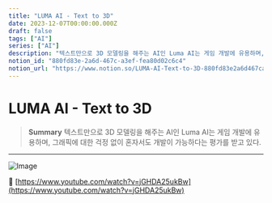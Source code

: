 ```yaml
---
title: "LUMA AI - Text to 3D"
date: 2023-12-07T00:00:00.000Z
draft: false
tags: ["AI"]
series: ["AI"]
description: "텍스트만으로 3D 모델링을 해주는 AI인 Luma AI는 게임 개발에 유용하며, 그래픽에 대한 걱정 없이 혼자서도 개발이 가능하다는 평가를 받고 있다."
notion_id: "880fd83e-2a6d-467c-a3ef-fea80d02c6c4"
notion_url: "https://www.notion.so/LUMA-AI-Text-to-3D-880fd83e2a6d467ca3effea80d02c6c4"
---
```


# LUMA AI - Text to 3D

> **Summary**
> 텍스트만으로 3D 모델링을 해주는 AI인 Luma AI는 게임 개발에 유용하며, 그래픽에 대한 걱정 없이 혼자서도 개발이 가능하다는 평가를 받고 있다.

---

![Image](https://prod-files-secure.s3.us-west-2.amazonaws.com/09ccd4d5-876c-4bba-bbdf-cc77a0a11257/b72914c9-1918-4c8c-8786-07d484eea6fe/Untitled.png?X-Amz-Algorithm=AWS4-HMAC-SHA256&X-Amz-Content-Sha256=UNSIGNED-PAYLOAD&X-Amz-Credential=ASIAZI2LB466TPOKMSAT%2F20250724%2Fus-west-2%2Fs3%2Faws4_request&X-Amz-Date=20250724T080956Z&X-Amz-Expires=3600&X-Amz-Security-Token=IQoJb3JpZ2luX2VjEAAaCXVzLXdlc3QtMiJGMEQCIDVyOKAvpQ0mBU6CA1Z5%2BoCU%2BvnTEaOJKzEMaBenaaN9AiAexX0Gp3RetFtqWhlLM3Tt5XbZFt8OgbQ2Sg%2BBns7JPSr%2FAwgpEAAaDDYzNzQyMzE4MzgwNSIMDpzwgcF7tK9xbwuzKtwDp4ZfFwOIw388gSFM7qX%2FFlNmPZgqDLKUjSUeEvr7fdMsvmSJ6zVS3oSnVF7lX1kxHwbhxaQs4eDtwPREsWK1pJFhXbxxfrFUHjR3T4nB%2F4zXvHBSe1KbQNXDXYXQt3It%2FJMggLwZkG0%2F0qmUlDpj58GjNDZCAGZ2WCa0kg5qfj0jDx6CBzCGdIios9STj55r%2FyJ%2FrKP60WF15TdlIwMs8j9yAp7TYQCTHS4twLN4Vl5LkBDwhtLLfS1iCZbGBuaxpQvfz%2BLINcRZnH06WPsWBx2ddmvFTjIEVOKxpjhLO7EPlTdvfNRBLC%2F3%2BM%2BwixMOkZG4tVz5Y%2B7zOvlbzAZRcJi1%2Fmn4AF%2F1rF7NOeRlZewp0k%2F7P1GogX%2BNy5Dh5WeE7skUqz2BhrplUNed%2FWIN5fI1UJAH%2FRkfMI3yRqV3SsJdxICarkOWNs1adPnvWWKf90Cvaad1Wrkhxch474pE5%2BKghjnIH3YzpkCI17ykZ8Me7dz1W5QdwVZUew9xa6RvMD3IsZN9uq%2BWguswGoUE7L4M6Rvgofy%2FqLLKkuIYNcAVlChi7%2BFUEw5Xy7rb8QQ3j%2BVpv97czKdYUFs2lkogyKwNTCW9d5BOyiZ8WYUCfM5HLBhLkl8dxheVLs8w3M6HxAY6pgHrB%2FVHwFZvz%2FdibzVZ2WjF0z3H1Tj9bAu%2BufC%2BDs3yTIw2pTdKjRbNQSXt7Ts%2Bbq%2FthMdUhATE3t%2Fv%2ByVNQriBnKEcKtFrCPxe1LoRBttp5gPPjjrqjPz0c7ygY%2F6XJ8jkI3FjvYFSO2WQGsmwrRs141pZCq%2FPC6TxGg1nn2hbSxpjAxh1EVnmud2M758Jl8T3kbb1DfmzYL6ds8hrYkvsYcXwCuw4&X-Amz-Signature=35c51b63c86ded9b22f21c98bd64fbba3ed0be02235f2ed308bf95120c540b10&X-Amz-SignedHeaders=host&x-amz-checksum-mode=ENABLED&x-id=GetObject)

🔗 [https://www.youtube.com/watch?v=jGHDA25ukBw](https://www.youtube.com/watch?v=jGHDA25ukBw)

